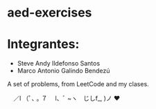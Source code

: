 # aed-exercises

# Integrantes:
- Steve Andy Ildefonso Santos
- Marco Antonio Galindo Bendezú

A set of problems, from LeetCode and my clases.

⠀ ／l
（ﾟ､ ｡ ７
⠀ l、ﾞ ~ヽ
  じしf_, )ノ ❤️
